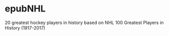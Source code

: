 # epubNHL
20 greatest hockey players in history based on NHL 100 Greatest Players in History (1917-2017)
